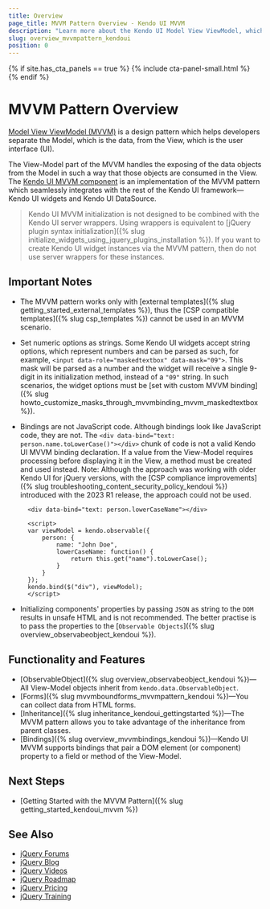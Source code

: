 ```yaml
---
title: Overview
page_title: MVVM Pattern Overview - Kendo UI MVVM
description: "Learn more about the Kendo UI Model View ViewModel, which is an implementation of the MVVM pattern, integrated with the Kendo UI framework."
slug: overview_mvvmpattern_kendoui
position: 0
---
```


{% if site.has_cta_panels == true %}
{% include cta-panel-small.html %}
{% endif %}

# MVVM Pattern Overview

[Model View ViewModel (MVVM)](https://en.wikipedia.org/wiki/Model_View_ViewModel) is a design pattern which helps developers separate the Model, which is the data, from the View, which is the user interface (UI).

The View-Model part of the MVVM handles the exposing of the data objects from the Model in such a way that those objects are consumed in the View. The [Kendo UI MVVM component](https://demos.telerik.com/kendo-ui/mvvm/index) is an implementation of the MVVM pattern which seamlessly integrates with the rest of the Kendo UI framework&mdash;Kendo UI widgets and Kendo UI DataSource.

> Kendo UI MVVM initialization is not designed to be combined with the Kendo UI server wrappers. Using wrappers is equivalent to [jQuery plugin syntax initialization]({% slug initialize_widgets_using_jquery_plugins_installation %}). If you want to create Kendo UI widget instances via the MVVM pattern, then do not use server wrappers for these instances.

## Important Notes

* The MVVM pattern works only with [external templates]({% slug getting_started_external_templates %}), thus the [CSP compatible templates]({% slug csp_templates %}) cannot be used in an MVVM scenario.
* Set numeric options as strings. Some Kendo UI widgets accept string options, which represent numbers and can be parsed as such, for example, `<input data-role="maskedtextbox" data-mask="09">`. This mask will be parsed as a number and the widget will receive a single 9-digit in its initialization method, instead of a `"09"` string. In such scenarios, the widget options must be [set with custom MVVM binding]({% slug howto_customize_masks_through_mvvmbinding_mvvm_maskedtextbox %}).
* Bindings are not JavaScript code. Although bindings look like JavaScript code, they are not. The `<div data-bind="text: person.name.toLowerCase()"></div>` chunk of code is not a valid Kendo UI MVVM binding declaration. If a value from the View-Model requires processing before displaying it in the View, a method must be created and used instead. Note: Although the approach was working with older Kendo UI for jQuery versions, with the [CSP compliance improvements]({% slug troubleshooting_content_security_policy_kendoui %}) introduced with the 2023 R1 release, the approach could not be used. 


        <div data-bind="text: person.lowerCaseName"></div>

        <script>
        var viewModel = kendo.observable({
            person: {
                name: "John Doe",
                lowerCaseName: function() {
                    return this.get("name").toLowerCase();
                }
            }
        });
        kendo.bind($("div"), viewModel);
        </script>

* Initializing components' properties by passing `JSON` as string to the `DOM` results in unsafe HTML and is not recommended. The better practise is to pass the properties to the [`Observable Objects`]({% slug overview_observabeobject_kendoui %}).

## Functionality and Features

* [ObservableObject]({% slug overview_observabeobject_kendoui %})&mdash;All View-Model objects inherit from `kendo.data.ObservableObject`.
* [Forms]({% slug mvvmboundforms_mvvmpattern_kendoui %})&mdash;You can collect data from HTML forms.
* [Inheritance]({% slug inheritance_kendoui_gettingstarted %})&mdash;The MVVM pattern allows you to take advantage of the inheritance from parent classes.
* [Bindings]({% slug overview_mvvmbindings_kendoui %})&mdash;Kendo UI MVVM supports bindings that pair a DOM element (or component) property to a field or method of the View-Model.

## Next Steps

* [Getting Started with the MVVM Pattern]({% slug getting_started_kendoui_mvvm %})

## See Also

* [jQuery Forums](https://www.telerik.com/forums/kendo-ui)
* [jQuery Blog](https://www.telerik.com/blogs/tag/jquery)
* [jQuery Videos](https://www.telerik.com/videos/kendo-jquery-ui)
* [jQuery Roadmap](https://www.telerik.com/support/whats-new/kendo-ui/roadmap)
* [jQuery Pricing](https://www.telerik.com/purchase/kendo-ui)
* [jQuery Training](https://learn.telerik.com/learn/course/external/view/elearning/30/kendo-ui-for-jquery-with-javascript)
